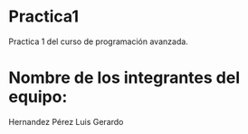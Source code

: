 # Practica1
Practica 1 del curso de programación avanzada.


# Nombre de los integrantes del equipo:
Hernandez Pérez Luis Gerardo

